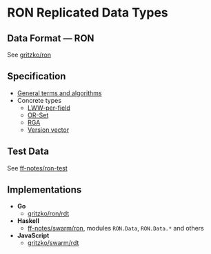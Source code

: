 # RON Replicated Data Types

## Data Format — RON

See [gritzko/ron](https://github.com/gritzko/ron)

## Specification

* [General terms and algorithms](spec/RDT.md)
* Concrete types
    * [LWW-per-field](spec/lww.md)
    * [OR-Set](spec/set.md)
    * [RGA](spec/rga.md)
    * [Version vector](spec/vv.md)

## Test Data

See [ff-notes/ron-test](https://github.com/ff-notes/ron-test)

## Implementations

* **Go**
    *   [gritzko/ron/rdt](https://github.com/gritzko/ron/tree/master/rdt)
* **Haskell**
    *   [ff-notes/swarm/ron](https://github.com/ff-notes/swarm/tree/master/ron),
        modules `RON.Data`, `RON.Data.*` and others
* **JavaScript**
    *   [gritzko/swarm/rdt](https://github.com/gritzko/swarm/tree/master/packages/rdt)
